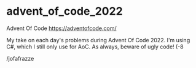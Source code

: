 # advent_of_code_2022
Advent Of Code https://adventofcode.com/

My take on each day's problems during Advent Of Code 2022.
I'm using C#, which I still only use for AoC. As always, beware of ugly code! (-8

/jofafrazze
